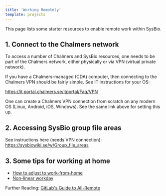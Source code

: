 ```yaml
---
title: 'Working Remotely'
template: projects
---
```


This page lists some starter resources to enable remote work within SysBio.

## 1. Connect to the Chalmers network

To access a number of Chalmers and SysBio resources, one needs to be part of the
Chalmers network, either physically or via VPN (virtual private network).

If you have a Chalmers-managed (CDA) computer,
then connecting to the Chalmers VPN should be fairly simple. See IT instructions for your OS:

https://it.portal.chalmers.se/itportal/Faq/VPN

One can create a Chalmers VPN connection from scratch on any modern OS (Linux, Android, iOS, Windows).
See the same link above for setting this up.


## 2. Accessing SysBio group file areas


See instructions here (needs VPN connection): https://sysbiowiki.se/w/Group_file_areas


## 3. Some tips for working at home

* [How to adjust to work-from-home](https://about.gitlab.com/company/culture/all-remote/remote-work-starter-guide/)
* [Non-linear workday](https://about.gitlab.com/company/culture/all-remote/non-linear-workday/)

Further Reading: [GitLab's Guide to All-Remote ](https://about.gitlab.com/company/culture/all-remote/guide/)